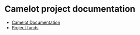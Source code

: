 # Camelot project documentation

* [Camelot Documentation](https://camelot-project.readthedocs.io/)
* [Project funds](funds.org)
